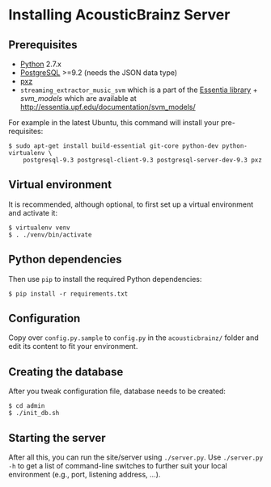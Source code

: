 Installing AcousticBrainz Server
================================

Prerequisites
-------------

* [Python](https://www.python.org/) 2.7.x
* [PostgreSQL](http://www.postgresql.org/) >=9.2 (needs the JSON data type)
* [pxz](http://manpages.ubuntu.com/manpages/trusty/man1/pxz.1.html)
* `streaming_extractor_music_svm` which is a part of the [Essentia library](http://essentia.upf.edu/)
    \+ *svm_models* which are available at http://essentia.upf.edu/documentation/svm_models/

For example in the latest Ubuntu, this command will install your pre-requisites:

    $ sudo apt-get install build-essential git-core python-dev python-virtualenv \
        postgresql-9.3 postgresql-client-9.3 postgresql-server-dev-9.3 pxz

Virtual environment
-------------------

It is recommended, although optional, to first set up a virtual environment and
activate it:

    $ virtualenv venv
    $ . ./venv/bin/activate

Python dependencies
-------------------

Then use `pip` to install the required Python dependencies:

    $ pip install -r requirements.txt

Configuration
-------------

Copy over `config.py.sample` to `config.py` in the `acousticbrainz/` folder
and edit its content to fit your environment.

Creating the database
---------------------

After you tweak configuration file, database needs to be created:

    $ cd admin
    $ ./init_db.sh

Starting the server
-------------------

After all this, you can run the site/server using `./server.py`.
Use `./server.py -h` to get a list of command-line switches
to further suit your local environment (e.g., port, listening address, ...).
